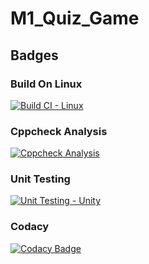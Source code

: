 # M1_Quiz_Game
## Badges
### Build On Linux
[![Build CI - Linux](https://github.com/MohanBabuS/M1_Quiz_Game/actions/workflows/c-cpp.yml/badge.svg)](https://github.com/MohanBabuS/M1_Quiz_Game/actions/workflows/c-cpp.yml)

### Cppcheck Analysis
[![Cppcheck Analysis](https://github.com/MohanBabuS/M1_Quiz_Game/actions/workflows/cppcheck_analysis.yml/badge.svg)](https://github.com/MohanBabuS/M1_Quiz_Game/actions/workflows/cppcheck_analysis.yml)
### Unit Testing
[![Unit Testing - Unity](https://github.com/MohanBabuS/M1_Quiz_Game/actions/workflows/unit_testing.yml/badge.svg)](https://github.com/MohanBabuS/M1_Quiz_Game/actions/workflows/unit_testing.yml)
### Codacy
[![Codacy Badge](https://app.codacy.com/project/badge/Grade/e907a995dbd8434f9d7a129d9be4c1be)](https://www.codacy.com/gh/MohanBabuS/M1_Quiz_Game/dashboard?utm_source=github.com&amp;utm_medium=referral&amp;utm_content=MohanBabuS/M1_Quiz_Game&amp;utm_campaign=Badge_Grade)
